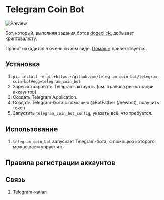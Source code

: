 # Telegram Coin Bot
![Preview](https://i.imgur.com/dGC2Ay8.png)

Бот, который, выполняя задания ботов [dogeclick](https://dogeclick.com/), добывает криптовалюту.

Проект находится в очень сыром виде. [Помощь](.github/CONTRIBUTING.md) приветствуется.

## Установка
1. `pip install -e git+https://github.com/telegram-coin-bot/telegram-coin-bot#egg=telegram_coin_bot`
2. Зарегистрировать Telegram-аккаунты (см. правила регистрации аккаунтов)
3. Создать Telegram Application.
4. Создать Telegram-бота с помощью @BotFather (/newbot), получить токен
5. Запустить `telegram_coin_bot_config`, указать всё, что требуется.

## Использование
1. `telegram_coin_bot` запускает Telegram-бота, с помощью которого можно всем управлять

## Правила регистрации аккаунтов

## Связь
1. [Telegram-канал](https://t.me/joinchat/Uue9YBXPFKDlkFpTvH_qSA)
